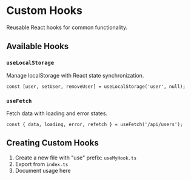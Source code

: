 # Custom Hooks

Reusable React hooks for common functionality.

## Available Hooks

### `useLocalStorage`
Manage localStorage with React state synchronization.

```tsx
const [user, setUser, removeUser] = useLocalStorage('user', null);
```

### `useFetch`
Fetch data with loading and error states.

```tsx
const { data, loading, error, refetch } = useFetch('/api/users');
```

## Creating Custom Hooks

1. Create a new file with "use" prefix: `useMyHook.ts`
2. Export from `index.ts`
3. Document usage here
